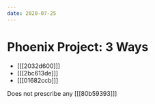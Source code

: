 ```yaml
---
date: 2020-07-25
---
```


# Phoenix Project: 3 Ways

- [[[2032d600]]]
- [[[2bc613de]]]
- [[[01682ccb]]]

Does not prescribe any [[[80b59393]]]
